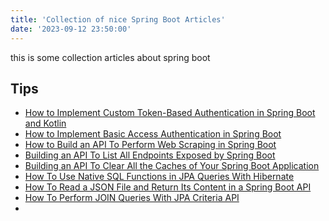 ```yaml
---
title: 'Collection of nice Spring Boot Articles'
date: '2023-09-12 23:50:00'
---
```


this is some collection articles about spring boot

## Tips
- [How to Implement Custom Token-Based Authentication in Spring Boot and Kotlin](https://writech.run/blog/how-to-implement-custom-token-based-authentication-in-spring-boot-and-kotlin-5b59b55c1de2/)
- [How to Implement Basic Access Authentication in Spring Boot](https://writech.run/blog/how-to-implement-basic-access-authentication-in-spring-boot-eaded2e33d19/)
- [How to Build an API To Perform Web Scraping in Spring Boot](https://writech.run/blog/how-to-build-an-api-to-perform-web-scraping-in-spring-boot-e8bfaaa4622e/)
- [Building an API To List All Endpoints Exposed by Spring Boot](https://writech.run/blog/building-an-api-to-list-all-endpoints-exposed-by-spring-boot-645f1f64ebf3/)
- [Building an API To Clear All the Caches of Your Spring Boot Application](https://writech.run/blog/building-an-api-to-clear-all-the-caches-of-your-spring-boot-application-2d0dfdfe71b3/)
- [How To Use Native SQL Functions in JPA Queries With Hibernate](https://writech.run/blog/how-to-use-native-sql-functions-in-jpa-queries-with-hibernate-d1f17d07a588/)
- [How To Read a JSON File and Return Its Content in a Spring Boot API](https://writech.run/blog/how-to-read-a-json-file-and-return-its-content-in-a-spring-boot-api-1f69e552f7af/)
- [How To Perform JOIN Queries With JPA Criteria API](https://writech.run/blog/how-to-perform-join-queries-with-jpa-criteria-api-9ccfe5c7a4ab/)
- 
